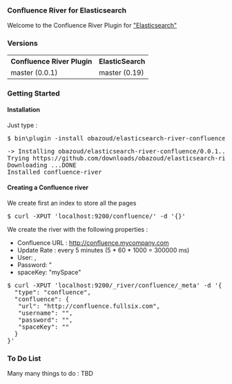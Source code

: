 ### Confluence River for Elasticsearch

Welcome to the Confluence River Plugin for ["Elasticsearch"](http://www.elasticsearch.org)

### Versions

<table>
  <tr>
    <th>Confluence River Plugin</th><th>ElasticSearch</th>
  </tr>
  <tr>
    <td>master (0.0.1)</td><td>master (0.19)</td>
  </tr>
</table>

### Getting Started

#### Installation

Just type :

<pre>
$ bin\plugin -install obazoud/elasticsearch-river-confluence/0.0.1
</pre>

<pre>
-> Installing obazoud/elasticsearch-river-confluence/0.0.1...
Trying https://github.com/downloads/obazoud/elasticsearch-river-confluence-0.0.1.zip...
Downloading ...DONE
Installed confluence-river
</pre>

#### Creating a Confluence river

We create first an index to store all the pages

<pre>
$ curl -XPUT 'localhost:9200/confluence/' -d '{}'
</pre>

We create the river with the following properties :

* Confluence URL : http://confluence.mycompany.com
* Update Rate : every 5 minutes (5 * 60 * 1000 = 300000 ms)
* User: <username>,
* Password: <password>"
* spaceKey: "mySpace"

<pre>
$ curl -XPUT 'localhost:9200/_river/confluence/_meta' -d '{
  "type": "confluence",
  "confluence": {
   "url": "http://confluence.fullsix.com",
   "username": "<username>",
   "password": "<password>",
   "spaceKey": "<confluence space key>"
  }
}'
</pre>

### To Do List

Many many things to do :
TBD


